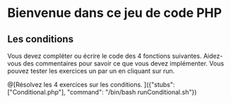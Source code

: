 # Bienvenue dans ce jeu de code PHP

## Les conditions

Vous devez compléter ou écrire le code des 4 fonctions suivantes. Aidez-vous des commentaires pour savoir ce que vous devez implémenter. Vous pouvez tester les exercices un par un en cliquant sur run.

@[Résolvez les 4 exercices sur les conditions. ]({"stubs": ["Conditional.php"], "command": "/bin/bash runConditional.sh"})


